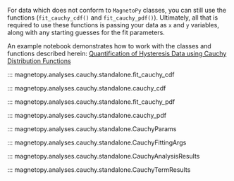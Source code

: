For data which does not conform to `MagnetoPy` classes, you can still use the functions (`fit_cauchy_cdf()` and `fit_cauchy_pdf()`). Ultimately, all that is required to use these functions is passing your data as `x` and `y` variables, along with any starting guesses for the fit parameters.

An example notebook demonstrates how to work with the classes and functions described herein: [Quantification of Hysteresis Data using Cauchy Distribution Functions](../../examples/cauchy)

::: magnetopy.analyses.cauchy.standalone.fit_cauchy_cdf

::: magnetopy.analyses.cauchy.standalone.cauchy_cdf

::: magnetopy.analyses.cauchy.standalone.fit_cauchy_pdf

::: magnetopy.analyses.cauchy.standalone.cauchy_pdf

::: magnetopy.analyses.cauchy.standalone.CauchyParams

::: magnetopy.analyses.cauchy.standalone.CauchyFittingArgs

::: magnetopy.analyses.cauchy.standalone.CauchyAnalysisResults

::: magnetopy.analyses.cauchy.standalone.CauchyTermResults
